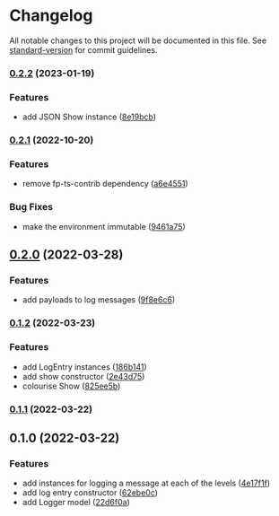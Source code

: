 # Changelog

All notable changes to this project will be documented in this file. See [standard-version](https://github.com/conventional-changelog/standard-version) for commit guidelines.

### [0.2.2](https://github.com/thewilkybarkid/logger-fp-ts/compare/v0.2.1...v0.2.2) (2023-01-19)


### Features

* add JSON Show instance ([8e19bcb](https://github.com/thewilkybarkid/logger-fp-ts/commit/8e19bcbaa5b1068879a9a64a2ba9f40644938824))

### [0.2.1](https://github.com/thewilkybarkid/logger-fp-ts/compare/v0.2.0...v0.2.1) (2022-10-20)


### Features

* remove fp-ts-contrib dependency ([a6e4551](https://github.com/thewilkybarkid/logger-fp-ts/commit/a6e4551166e1a0b40a377bcd5642865bbda1439b))


### Bug Fixes

* make the environment immutable ([9461a75](https://github.com/thewilkybarkid/logger-fp-ts/commit/9461a750cae3951eb8ea10f0198eb5243b19d295))

## [0.2.0](https://github.com/thewilkybarkid/logger-fp-ts/compare/v0.1.2...v0.2.0) (2022-03-28)


### Features

* add payloads to log messages ([9f8e6c6](https://github.com/thewilkybarkid/logger-fp-ts/commit/9f8e6c688613b9e39884e266c581b05a2a76d6ab))

### [0.1.2](https://github.com/thewilkybarkid/logger-fp-ts/compare/v0.1.1...v0.1.2) (2022-03-23)


### Features

* add LogEntry instances ([186b141](https://github.com/thewilkybarkid/logger-fp-ts/commit/186b141b400e23cac8c345e7a93d52eabe969147))
* add show constructor ([2e43d75](https://github.com/thewilkybarkid/logger-fp-ts/commit/2e43d75a8979f1907718c2104e4cabbf2cf97e31))
* colourise Show ([825ee5b](https://github.com/thewilkybarkid/logger-fp-ts/commit/825ee5be3d02d94af44a715b09dde346e1118e98))

### [0.1.1](https://github.com/thewilkybarkid/logger-fp-ts/compare/v0.1.0...v0.1.1) (2022-03-22)

## 0.1.0 (2022-03-22)


### Features

* add instances for logging a message at each of the levels ([4e17f1f](https://github.com/thewilkybarkid/logger-ts/commit/4e17f1f3176f1a41eec80997ff9db85615e1e2df))
* add log entry constructor ([62ebe0c](https://github.com/thewilkybarkid/logger-ts/commit/62ebe0ca4f6e57a328898990fccead22aad3a552))
* add Logger model ([22d6f0a](https://github.com/thewilkybarkid/logger-ts/commit/22d6f0acc21450e5ea831e2a93f9be67f73642fa))
